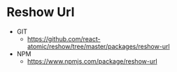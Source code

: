 Reshow Url 
===============

* GIT
   * https://github.com/react-atomic/reshow/tree/master/packages/reshow-url
* NPM
   * https://www.npmjs.com/package/reshow-url

